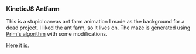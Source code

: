 ### KineticJS Antfarm

This is a stupid canvas ant farm animation I made as the background for a dead project. I liked the ant farm, so it lives on. The maze is generated using [Prim's algorithm](http://en.wikipedia.org/wiki/Prim's_algorithm) with some modifications. 

[Here it is.](http://mcfunley.github.io/kinetic-antfarm/)
